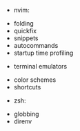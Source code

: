 * nvim:

- folding
- quickfix
- snippets
- autocommands
- startup time profiling

* terminal emulators

- color schemes
- shortcuts

* zsh:

- globbing
- direnv
